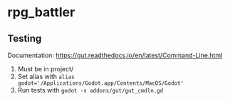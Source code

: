 # rpg_battler
## Testing
Documentation: https://gut.readthedocs.io/en/latest/Command-Line.html

1. Must be in project/
2. Set alias with `alias godot='/Applications/Godot.app/Contents/MacOS/Godot'
`
2. Run tests with `godot -s addons/gut/gut_cmdln.gd`